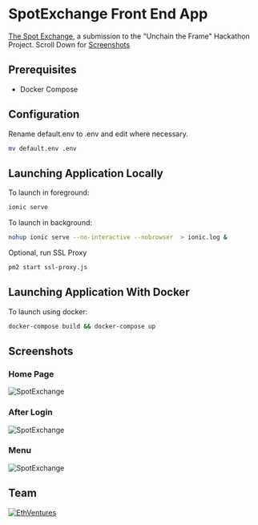 # SpotExchange Front End App
[The Spot Exchange](https://thespot.exchange), a submission to the "Unchain the Frame" Hackathon Project. Scroll Down for [Screenshots](https://imgur.com/a/ZYANA)


## Prerequisites
* Docker Compose

## Configuration

Rename default.env to .env and edit where necessary.
```bash
mv default.env .env
```


## Launching Application Locally

To launch in foreground:
```bash
ionic serve
```

To launch in background:
```bash
nohup ionic serve --no-interactive --nobrowser  > ionic.log &
```

Optional, run SSL Proxy
```bash
pm2 start ssl-proxy.js
```

## Launching Application With Docker

To launch using docker:
```bash
docker-compose build && docker-compose up
```
## Screenshots
### Home Page
![SpotExchange](https://i.imgur.com/DZ9AY2Y.png)
### After Login
![SpotExchange](https://i.imgur.com/6qjJ3lv.png)
### Menu
![SpotExchange](https://i.imgur.com/RDcbdl9.png)


## Team

[![EthVentures](https://github.com/EthVentures/CryptoTracker/raw/master/resources/img/ethventures-logo.png)](https://ethventures.io)
